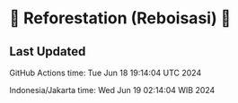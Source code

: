 
# 🌳 Reforestation (Reboisasi) 🌲

## Last Updated

GitHub Actions time: Tue Jun 18 19:14:04 UTC 2024

Indonesia/Jakarta time: Wed Jun 19 02:14:04 WIB 2024
